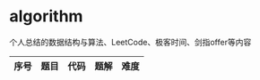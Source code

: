 # algorithm
个人总结的数据结构与算法、LeetCode、极客时间、剑指offer等内容

|  序号  | 题目  |  代码  |  题解  |  难度  |
| ----- |   ----| ---- | ----- | ---- |